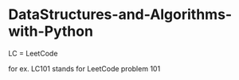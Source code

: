 # DataStructures-and-Algorithms-with-Python

LC = LeetCode

for ex. LC101 stands for LeetCode problem 101
